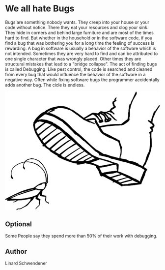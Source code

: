 <!-- BEGIN TITLE -->
# We all hate Bugs
<!-- END TITLE -->

<!-- BEGIN BODY -->
Bugs are something nobody wants. They creep into your house or your code without notice. There they eat your resources and clog your sink. 
They hide in corners and behind large furniture and are most of the times hard to find. But whether in the household or in the software code, if you find a bug that was bothering you for a long time the feeling of success is rewarding.
A bug in software is usually a behavior of the software which is not intended. Sometimes they are very hard to find and can be attributed to one single character that was wrongly placed. Other times they are structural mistakes that lead to a "bridge collapse". The act of finding bugs is called Debugging. Like pest control, the code is searched and cleaned from every bug that would influence the behavior of the software in a negative way.
Often while fixing software bugs the programmer accidentally adds another bug. The cicle is endless.
<!-- END BODY -->

![Bugs](../images/image-025-we-all-hate-bugs.svg)

## Optional
<!-- BEGIN OPTIONAL -->
Some People say they spend more than 50% of their work with debugging.
<!-- END OPTIONAL -->

## Author
<!-- BEGIN AUTHOR -->
Linard Schwendener
<!-- END AUTHOR -->
